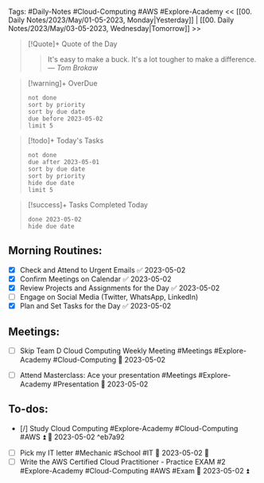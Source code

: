 Tags: #Daily-Notes #Cloud-Computing #AWS #Explore-Academy 
<< [[00. Daily Notes/2023/May/01-05-2023, Monday|Yesterday]] | [[00. Daily Notes/2023/May/03-05-2023, Wednesday|Tomorrow]] >>

> [!Quote]+ Quote of the Day  
> > It's easy to make a buck. It's a lot tougher to make a difference.
> — <cite>Tom Brokaw</cite>

> [!warning]+ OverDue  
> ```tasks  
> not done  
> sort by priority 
> sort by due date  
> due before 2023-05-02  
> limit 5  
> ```
	
> [!todo]+ Today's Tasks  
> ```tasks  
> not done  
> due after 2023-05-01  
> sort by due date   
> sort by priority 
> hide due date  
> limit 5  
> ```

> [!success]+ Tasks Completed Today  
> ```tasks  
> done 2023-05-02  
> hide due date  

## Morning Routines:
- [x] Check and Attend to Urgent Emails ✅ 2023-05-02
- [x] Confirm Meetings on Calendar ✅ 2023-05-02
- [x] Review Projects and Assignments for the Day ✅ 2023-05-02
- [ ] Engage on Social Media (Twitter, WhatsApp, LinkedIn)
- [x] Plan and Set Tasks for the Day ✅ 2023-05-02

## Meetings:
- [ ] Skip Team D Cloud Computing Weekly Meeting #Meetings #Explore-Academy #Cloud-Computing 📅 2023-05-02
- [ ] Attend Masterclass: Ace your presentation #Meetings #Explore-Academy #Presentation 📅 2023-05-02 


## To-dos:
- [/] Study Cloud Computing #Explore-Academy #Cloud-Computing #AWS ⏫ 📅 2023-05-02 ^eb7a92
- [ ] Pick my IT letter #Mechanic #School #IT 📅 2023-05-02 🔽 
- [ ] Write the AWS Certified Cloud Practitioner - Practice EXAM #2 #Explore-Academy #Cloud-Computing #AWS #Exam 📅 2023-05-02 ⏫ 